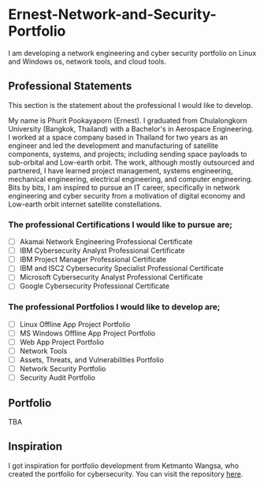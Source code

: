 # Ernest-Network-and-Security-Portfolio
I am developing a network engineering and cyber security portfolio on Linux and Windows os, network tools, and cloud tools.

## Professional Statements
This section is the statement about the professional I would like to develop.

My name is Phurit Pookayaporn (Ernest). I graduated from Chulalongkorn University (Bangkok, Thailand) with a Bachelor's in Aerospace Engineering. I worked at a space company based in Thailand for two years as an engineer and led the development and manufacturing of satellite components, systems, and projects; including sending space payloads to sub-orbital and Low-earth orbit. The work, although mostly outsourced and partnered, I have learned project management, systems engineering, mechanical engineering, electrical engineering, and computer engineering. Bits by bits, I am inspired to pursue an IT career, specifically in network engineering and cyber security from a motivation of digital economy and Low-earth orbit internet satellite constellations.

### The professional Certifications I would like to pursue are;
- [ ] Akamai Network Engineering Professional Certificate
- [ ] IBM Cybersecurity Analyst Professional Certificate
- [ ] IBM Project Manager Professional Certificate
- [ ] IBM and ISC2 Cybersecurity Specialist Professional Certificate
- [ ] Microsoft Cybersecurity Analyst Professional Certificate
- [ ] Google Cybersecurity Professional Certificate

### The professional Portfolios I would like to develop are; 
- [ ] Linux Offline App Project Portfolio
- [ ] MS Windows Offline App Project Portfolio
- [ ] Web App Project Portfolio
- [ ] Network Tools
- [ ] Assets, Threats, and Vulnerabilities Portfolio
- [ ] Network Security Portfolio
- [ ] Security Audit Portfolio

## Portfolio
TBA

## Inspiration
I got inspiration for portfolio development from Ketmanto Wangsa, who created the portfolio for cybersecurity. You can visit the repository [here]([url](https://github.com/Kwangsa19/Ketmanto-Cybersecurity-Portfolio)).
